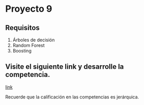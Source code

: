 # Proyecto 9

## Requisitos

1. Árboles de decisión
2. Random Forest
3. Boosting

## Visite el siguiente link y desarrolle la competencia. 

[link](https://www.kaggle.com/competitions/competencia-ml-enfermedades-corazon)

Recuerde que la calificación en las competencias es jerárquica.
